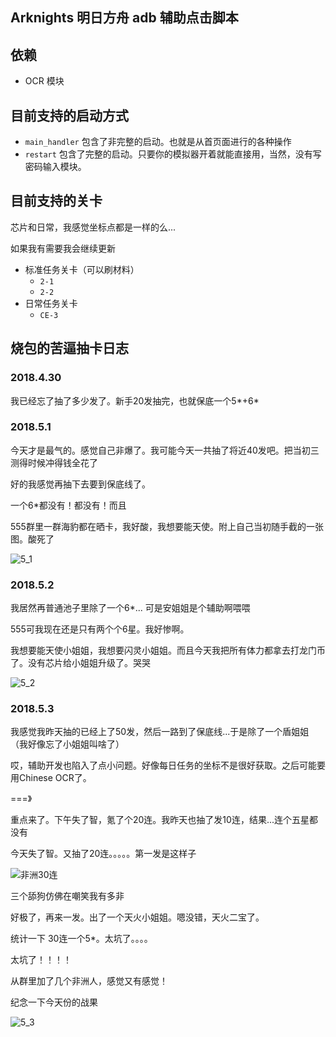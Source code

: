 ## Arknights 明日方舟 adb 辅助点击脚本

## 依赖

- OCR 模块

## 目前支持的启动方式

- `main_handler` 包含了非完整的启动。也就是从首页面进行的各种操作
- `restart` 包含了完整的启动。只要你的模拟器开着就能直接用，当然，没有写密码输入模块。

## 目前支持的关卡
芯片和日常，我感觉坐标点都是一样的么...

如果我有需要我会继续更新

- 标准任务关卡（可以刷材料）
    - `2-1`
    - `2-2`
- 日常任务关卡
    - `CE-3`

## 烧包的苦逼抽卡日志

### 2018.4.30

我已经忘了抽了多少发了。新手20发抽完，也就保底一个5*+6*

### 2018.5.1

今天才是最气的。感觉自己非爆了。我可能今天一共抽了将近40发吧。把当初三测得时候冲得钱全花了

好的我感觉再抽下去要到保底线了。

一个6*都没有！都没有！而且

555群里一群海豹都在晒卡，我好酸，我想要能天使。附上自己当初随手截的一张图。酸死了

![5_1](https://github.com/ninthDevilHAUNSTER/shaobao_adb/blob/master/Arknights/development_step_by_step/2019_5_1.jpg?raw=true)


### 2018.5.2 

我居然再普通池子里除了一个6*... 可是安姐姐是个辅助啊喂喂

555可我现在还是只有两个个6星。我好惨啊。

我想要能天使小姐姐，我想要闪灵小姐姐。而且今天我把所有体力都拿去打龙门币了。没有芯片给小姐姐升级了。哭哭

![5_2](https://github.com/ninthDevilHAUNSTER/shaobao_adb/blob/master/Arknights/development_step_by_step/2019_5_2.jpg?raw=true)

### 2018.5.3

我感觉我昨天抽的已经上了50发，然后一路到了保底线...于是除了一个盾姐姐（我好像忘了小姐姐叫啥了）

哎，辅助开发也陷入了点小问题。好像每日任务的坐标不是很好获取。之后可能要用Chinese OCR了。

===》

重点来了。下午失了智，氪了个20连。我昨天也抽了发10连，结果...连个五星都没有

今天失了智。又抽了20连。。。。。第一发是这样子

![非洲30连](https://github.com/ninthDevilHAUNSTER/shaobao_adb/blob/master/Arknights/development_step_by_step/feizhou_30_lian.jpg?raw=true)

三个舔狗仿佛在嘲笑我有多非

好极了，再来一发。出了一个天火小姐姐。嗯没错，天火二宝了。

统计一下 30连一个5*。太坑了。。。。

太坑了！！！！

从群里加了几个非洲人，感觉又有感觉！

纪念一下今天份的战果

![5_3](https://github.com/ninthDevilHAUNSTER/shaobao_adb/blob/master/Arknights/development_step_by_step/2019_5_3.png?raw=true)




